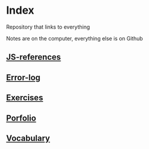 # Index
Repository that links to everything

Notes are on the computer, everything else is on Github

## [JS-references](https://github.com/Souwy/JS-Reference)

## [Error-log](https://github.com/Souwy/Error-log)

## [Exercises](https://github.com/Souwy/Exercises)

## [Porfolio](https://github.com/Souwy/Portfolio)

## [Vocabulary](https://github.com/Souwy/Vocabulary)
